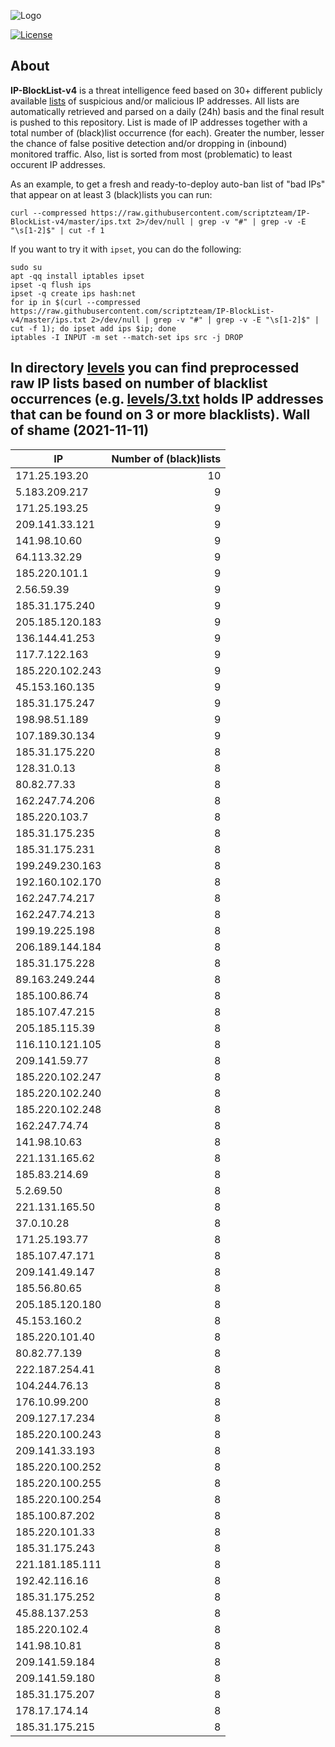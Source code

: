 ![Logo](https://i.imgur.com/PyKLAe7.png)

[![License](https://img.shields.io/badge/license-The_Unlicense-red.svg)](https://unlicense.org/)

About
----

**IP-BlockList-v4** is a threat intelligence feed based on 30+ different publicly available [lists](https://github.com/stamparm/maltrail) of suspicious and/or malicious IP addresses. All lists are automatically retrieved and parsed on a daily (24h) basis and the final result is pushed to this repository. List is made of IP addresses together with a total number of (black)list occurrence (for each). Greater the number, lesser the chance of false positive detection and/or dropping in (inbound) monitored traffic. Also, list is sorted from most (problematic) to least occurent IP addresses.

As an example, to get a fresh and ready-to-deploy auto-ban list of "bad IPs" that appear on at least 3 (black)lists you can run:

```
curl --compressed https://raw.githubusercontent.com/scriptzteam/IP-BlockList-v4/master/ips.txt 2>/dev/null | grep -v "#" | grep -v -E "\s[1-2]$" | cut -f 1
```

If you want to try it with `ipset`, you can do the following:

```
sudo su
apt -qq install iptables ipset
ipset -q flush ips
ipset -q create ips hash:net
for ip in $(curl --compressed https://raw.githubusercontent.com/scriptzteam/IP-BlockList-v4/master/ips.txt 2>/dev/null | grep -v "#" | grep -v -E "\s[1-2]$" | cut -f 1); do ipset add ips $ip; done
iptables -I INPUT -m set --match-set ips src -j DROP
```

In directory [levels](levels) you can find preprocessed raw IP lists based on number of blacklist occurrences (e.g. [levels/3.txt](levels/3.txt) holds IP addresses that can be found on 3 or more blacklists).
Wall of shame (2021-11-11)
----

|IP|Number of (black)lists|
|---|--:|
171.25.193.20|10
5.183.209.217|9
171.25.193.25|9
209.141.33.121|9
141.98.10.60|9
64.113.32.29|9
185.220.101.1|9
2.56.59.39|9
185.31.175.240|9
205.185.120.183|9
136.144.41.253|9
117.7.122.163|9
185.220.102.243|9
45.153.160.135|9
185.31.175.247|9
198.98.51.189|9
107.189.30.134|9
185.31.175.220|8
128.31.0.13|8
80.82.77.33|8
162.247.74.206|8
185.220.103.7|8
185.31.175.235|8
185.31.175.231|8
199.249.230.163|8
192.160.102.170|8
162.247.74.217|8
162.247.74.213|8
199.19.225.198|8
206.189.144.184|8
185.31.175.228|8
89.163.249.244|8
185.100.86.74|8
185.107.47.215|8
205.185.115.39|8
116.110.121.105|8
209.141.59.77|8
185.220.102.247|8
185.220.102.240|8
185.220.102.248|8
162.247.74.74|8
141.98.10.63|8
221.131.165.62|8
185.83.214.69|8
5.2.69.50|8
221.131.165.50|8
37.0.10.28|8
171.25.193.77|8
185.107.47.171|8
209.141.49.147|8
185.56.80.65|8
205.185.120.180|8
45.153.160.2|8
185.220.101.40|8
80.82.77.139|8
222.187.254.41|8
104.244.76.13|8
176.10.99.200|8
209.127.17.234|8
185.220.100.243|8
209.141.33.193|8
185.220.100.252|8
185.220.100.255|8
185.220.100.254|8
185.100.87.202|8
185.220.101.33|8
185.31.175.243|8
221.181.185.111|8
192.42.116.16|8
185.31.175.252|8
45.88.137.253|8
185.220.102.4|8
141.98.10.81|8
209.141.59.184|8
209.141.59.180|8
185.31.175.207|8
178.17.174.14|8
185.31.175.215|8
